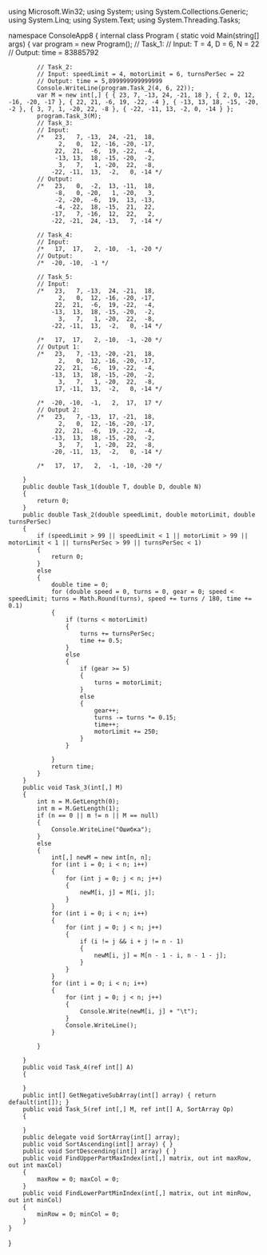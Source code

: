 using Microsoft.Win32;
using System;
using System.Collections.Generic;
using System.Linq;
using System.Text;
using System.Threading.Tasks;

namespace ConsoleApp8
{
    internal class Program
    {
        static void Main(string[] args)
        {
            var program = new Program();
            // Task_1:
            // Input: T = 4, D = 6, N = 22
            // Output: time = 83885792

            // Task_2:
            // Input: speedLimit = 4, motorLimit = 6, turnsPerSec = 22
            // Output: time = 5,899999999999999
            Console.WriteLine(program.Task_2(4, 6, 22));
            var M = new int[,] { { 23, 7, -13, 24, -21, 18 }, { 2, 0, 12, -16, -20, -17 }, { 22, 21, -6, 19, -22, -4 }, { -13, 13, 18, -15, -20, -2 }, { 3, 7, 1, -20, 22, -8 }, { -22, -11, 13, -2, 0, -14 } };
            program.Task_3(M);
            // Task_3:
            // Input:
            /*   23,   7, -13,  24, -21,  18, 
                  2,   0,  12, -16, -20, -17, 
                 22,  21,  -6,  19, -22,  -4, 
                 -13, 13,  18, -15, -20,  -2, 
                  3,   7,   1, -20,  22,  -8, 
                -22, -11,  13,  -2,   0, -14 */
            // Output:
            /*   23,   0,  -2,  13, -11,  18, 
                 -8,   0, -20,   1, -20,   3, 
                 -2, -20,  -6,  19,  13, -13, 
                 -4, -22,  18, -15,  21,  22, 
                -17,   7, -16,  12,  22,   2, 
                -22, -21,  24, -13,   7, -14 */

            // Task_4:
            // Input:
            /*   17,  17,   2, -10,  -1, -20 */
            // Output:
            /*  -20, -10,  -1 */

            // Task_5:
            // Input:
            /*   23,   7, -13,  24, -21,  18, 
                  2,   0,  12, -16, -20, -17, 
                 22,  21,  -6,  19, -22,  -4, 
                -13,  13,  18, -15, -20,  -2, 
                  3,   7,   1, -20,  22,  -8, 
                -22, -11,  13,  -2,   0, -14 */

            /*   17,  17,   2, -10,  -1, -20 */
            // Output 1:
            /*   23,   7, -13, -20, -21,  18, 
                  2,   0,  12, -16, -20, -17, 
                 22,  21,  -6,  19, -22,  -4, 
                -13,  13,  18, -15, -20,  -2, 
                  3,   7,   1, -20,  22,  -8, 
                 17, -11,  13,  -2,   0, -14 */

            /*  -20, -10,  -1,   2,  17,  17 */
            // Output 2:
            /*   23,   7, -13,  17, -21,  18, 
                  2,   0,  12, -16, -20, -17, 
                 22,  21,  -6,  19, -22,  -4, 
                -13,  13,  18, -15, -20,  -2, 
                  3,   7,   1, -20,  22,  -8, 
                -20, -11,  13,  -2,   0, -14 */

            /*   17,  17,   2,  -1, -10, -20 */

        }
        public double Task_1(double T, double D, double N)
        {
            return 0;
        }
        public double Task_2(double speedLimit, double motorLimit, double turnsPerSec)
        {
            if (speedLimit > 99 || speedLimit < 1 || motorLimit > 99 || motorLimit < 1 || turnsPerSec > 99 || turnsPerSec < 1)
            {
                return 0;
            }
            else
            {
                double time = 0;
                for (double speed = 0, turns = 0, gear = 0; speed < speedLimit; turns = Math.Round(turns), speed += turns / 180, time += 0.1)
                {
                    if (turns < motorLimit)
                    {
                        turns += turnsPerSec;
                        time += 0.5;
                    }
                    else
                    {
                        if (gear >= 5)
                        {
                            turns = motorLimit;
                        }
                        else
                        {
                            gear++;
                            turns -= turns *= 0.15;
                            time++;
                            motorLimit += 250;
                        }
                    }

                }
                return time;
            }
        }
        public void Task_3(int[,] M)
        {
            int n = M.GetLength(0); 
            int m = M.GetLength(1);
            if (n == 0 || m != n || M == null)
            {
                Console.WriteLine("Ошибка");
            }
            else
            {
                int[,] newM = new int[n, n];
                for (int i = 0; i < n; i++)
                {
                    for (int j = 0; j < n; j++)
                    {
                        newM[i, j] = M[i, j];
                    }
                }
                for (int i = 0; i < n; i++)
                {
                    for (int j = 0; j < n; j++)
                    {
                        if (i != j && i + j != n - 1)
                        {
                            newM[i, j] = M[n - 1 - i, n - 1 - j];
                        }
                    }
                }
                for (int i = 0; i < n; i++)
                {
                    for (int j = 0; j < n; j++)
                    {
                        Console.Write(newM[i, j] + "\t"); 
                    }
                    Console.WriteLine();
                }

            }

        }
        public void Task_4(ref int[] A)
        {

        }
        public int[] GetNegativeSubArray(int[] array) { return default(int[]); }
        public void Task_5(ref int[,] M, ref int[] A, SortArray Op)
        {

        }
        public delegate void SortArray(int[] array);
        public void SortAscending(int[] array) { }
        public void SortDescending(int[] array) { }
        public void FindUpperPartMaxIndex(int[,] matrix, out int maxRow, out int maxCol)
        {
            maxRow = 0; maxCol = 0;
        }
        public void FindLowerPartMinIndex(int[,] matrix, out int minRow, out int minCol)
        {
            minRow = 0; minCol = 0;
        }
    }
}
    
